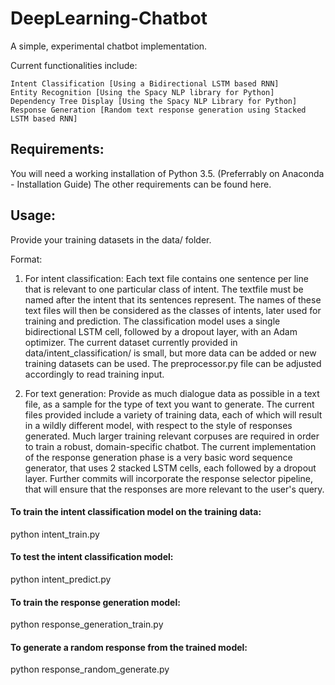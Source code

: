 # DeepLearning-Chatbot

A simple, experimental chatbot implementation.

Current functionalities include:

    Intent Classification [Using a Bidirectional LSTM based RNN]
    Entity Recognition [Using the Spacy NLP library for Python]
    Dependency Tree Display [Using the Spacy NLP Library for Python]
    Response Generation [Random text response generation using Stacked LSTM based RNN]
    
## Requirements:

   You will need a working installation of Python 3.5. (Preferrably on Anaconda - Installation Guide)
   The other requirements can be found here.

## Usage:

Provide your training datasets in the data/ folder.

Format: 

1. For intent classification:
    Each text file contains one sentence per line that is relevant to one particular class of intent. The textfile must be named after the intent that its sentences represent. The names of these text files will then be considered as the classes of intents, later used for training and prediction. The classification model uses a single bidirectional LSTM cell, followed by a dropout layer, with an Adam optimizer.
    The current dataset currently provided in data/intent_classification/ is small, but more data can be added or new training datasets can be used. The preprocessor.py file can be adjusted accordingly to read training input.

2. For text generation:
    Provide as much dialogue data as possible in a text file, as a sample for the type of text you want to generate.
    The current files provided include a variety of training data, each of which will result in a wildly different model, with respect to the style of responses generated.
    Much larger training relevant corpuses are required in order to train a robust, domain-specific chatbot. The current implementation of the response generation phase is a very basic word sequence generator, that uses 2 stacked LSTM cells, each followed by a dropout layer.
    Further commits will incorporate the response selector pipeline, that will ensure that the responses are more relevant to the user's query.
    
#### To train the intent classification model on the training data:

python intent_train.py

#### To test the intent classification model:

python intent_predict.py

#### To train the response generation model:

python response_generation_train.py

#### To generate a random response from the trained model:

python response_random_generate.py
    
